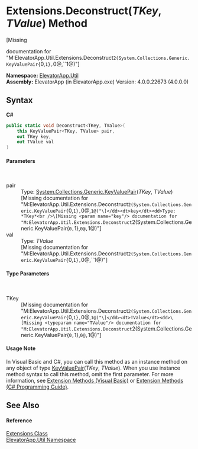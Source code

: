 # Extensions.Deconstruct(*TKey*, *TValue*) Method 
 

\[Missing <summary> documentation for "M:ElevatorApp.Util.Extensions.Deconstruct``2(System.Collections.Generic.KeyValuePair{``0,``1},``0@,``1@)"\]

**Namespace:**&nbsp;<a href="N_ElevatorApp_Util">ElevatorApp.Util</a><br />**Assembly:**&nbsp;ElevatorApp (in ElevatorApp.exe) Version: 4.0.0.22673 (4.0.0.0)

## Syntax

**C#**<br />
``` C#
public static void Deconstruct<TKey, TValue>(
	this KeyValuePair<TKey, TValue> pair,
	out TKey key,
	out TValue val
)

```


#### Parameters
&nbsp;<dl><dt>pair</dt><dd>Type: <a href="http://msdn2.microsoft.com/en-us/library/5tbh8a42" target="_blank">System.Collections.Generic.KeyValuePair</a>(*TKey*, *TValue*)<br />\[Missing <param name="pair"/> documentation for "M:ElevatorApp.Util.Extensions.Deconstruct``2(System.Collections.Generic.KeyValuePair{``0,``1},``0@,``1@)"\]</dd><dt>key</dt><dd>Type: *TKey*<br />\[Missing <param name="key"/> documentation for "M:ElevatorApp.Util.Extensions.Deconstruct``2(System.Collections.Generic.KeyValuePair{``0,``1},``0@,``1@)"\]</dd><dt>val</dt><dd>Type: *TValue*<br />\[Missing <param name="val"/> documentation for "M:ElevatorApp.Util.Extensions.Deconstruct``2(System.Collections.Generic.KeyValuePair{``0,``1},``0@,``1@)"\]</dd></dl>

#### Type Parameters
&nbsp;<dl><dt>TKey</dt><dd>\[Missing <typeparam name="TKey"/> documentation for "M:ElevatorApp.Util.Extensions.Deconstruct``2(System.Collections.Generic.KeyValuePair{``0,``1},``0@,``1@)"\]</dd><dt>TValue</dt><dd>\[Missing <typeparam name="TValue"/> documentation for "M:ElevatorApp.Util.Extensions.Deconstruct``2(System.Collections.Generic.KeyValuePair{``0,``1},``0@,``1@)"\]</dd></dl>

#### Usage Note
In Visual Basic and C#, you can call this method as an instance method on any object of type <a href="http://msdn2.microsoft.com/en-us/library/5tbh8a42" target="_blank">KeyValuePair</a>(*TKey*, *TValue*). When you use instance method syntax to call this method, omit the first parameter. For more information, see <a href="http://msdn.microsoft.com/en-us/library/bb384936.aspx">Extension Methods (Visual Basic)</a> or <a href="http://msdn.microsoft.com/en-us/library/bb383977.aspx">Extension Methods (C# Programming Guide)</a>.

## See Also


#### Reference
<a href="T_ElevatorApp_Util_Extensions">Extensions Class</a><br /><a href="N_ElevatorApp_Util">ElevatorApp.Util Namespace</a><br />